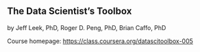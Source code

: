 ## The Data Scientist’s Toolbox
by Jeff Leek, PhD, Roger D. Peng, PhD, Brian Caffo, PhD

Course homepage: https://class.coursera.org/datascitoolbox-005
